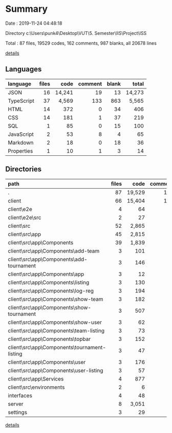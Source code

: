 # Summary

Date : 2019-11-24 04:48:18

Directory c:\Users\punk4\Desktop\VUT\5. Semester\IIS\Project\ISS

Total : 87 files,  19529 codes, 162 comments, 987 blanks, all 20678 lines

[details](details.md)

## Languages
| language | files | code | comment | blank | total |
| :--- | ---: | ---: | ---: | ---: | ---: |
| JSON | 16 | 14,241 | 19 | 13 | 14,273 |
| TypeScript | 37 | 4,569 | 133 | 863 | 5,565 |
| HTML | 14 | 372 | 0 | 34 | 406 |
| CSS | 14 | 181 | 1 | 37 | 219 |
| SQL | 1 | 85 | 0 | 15 | 100 |
| JavaScript | 2 | 53 | 8 | 4 | 65 |
| Markdown | 2 | 18 | 0 | 18 | 36 |
| Properties | 1 | 10 | 1 | 3 | 14 |

## Directories
| path | files | code | comment | blank | total |
| :--- | ---: | ---: | ---: | ---: | ---: |
| . | 87 | 19,529 | 162 | 987 | 20,678 |
| client | 66 | 15,404 | 108 | 566 | 16,078 |
| client\e2e | 4 | 64 | 7 | 11 | 82 |
| client\e2e\src | 2 | 27 | 1 | 8 | 36 |
| client\src | 52 | 2,865 | 79 | 531 | 3,475 |
| client\src\app | 45 | 2,815 | 8 | 508 | 3,331 |
| client\src\app\Components | 39 | 1,839 | 7 | 317 | 2,163 |
| client\src\app\Components\add-team | 3 | 101 | 0 | 13 | 114 |
| client\src\app\Components\add-tournament | 3 | 146 | 0 | 29 | 175 |
| client\src\app\Components\app | 3 | 12 | 0 | 5 | 17 |
| client\src\app\Components\listing | 3 | 130 | 0 | 18 | 148 |
| client\src\app\Components\log-reg | 3 | 194 | 0 | 28 | 222 |
| client\src\app\Components\show-team | 3 | 182 | 6 | 24 | 212 |
| client\src\app\Components\show-tournament | 3 | 507 | 1 | 112 | 620 |
| client\src\app\Components\show-user | 3 | 62 | 0 | 5 | 67 |
| client\src\app\Components\team-listing | 3 | 73 | 0 | 13 | 86 |
| client\src\app\Components\topbar | 3 | 152 | 0 | 25 | 177 |
| client\src\app\Components\tournament-listing | 3 | 47 | 0 | 11 | 58 |
| client\src\app\Components\user | 3 | 176 | 0 | 24 | 200 |
| client\src\app\Components\user-listing | 3 | 57 | 0 | 10 | 67 |
| client\src\app\Services | 4 | 877 | 1 | 185 | 1,063 |
| client\src\environments | 2 | 6 | 11 | 4 | 21 |
| interfaces | 4 | 48 | 1 | 6 | 55 |
| server | 8 | 3,051 | 53 | 386 | 3,490 |
| settings | 3 | 29 | 0 | 8 | 37 |

[details](details.md)